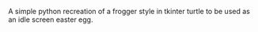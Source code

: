 A simple python recreation of a frogger style in tkinter turtle to be used as an idle screen easter egg.
